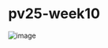 # pv25-week10
![image](https://github.com/user-attachments/assets/0af957ae-e508-4a57-8f2b-98607e458181)
